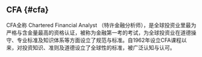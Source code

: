 ## CFA {#cfa}

CFA全称 Chartered Financial Analyst （特许金融分析师），是全球投资业里最为严格与含金量最高的资格认证，被称为金融第一考的考试，为全球投资业在道德操守、专业标准及知识体系等方面设立了规范与标准。自1962年设立CFA课程以来，对投资知识、准则及道德设立了全球性的标准，被广泛认知与认可。